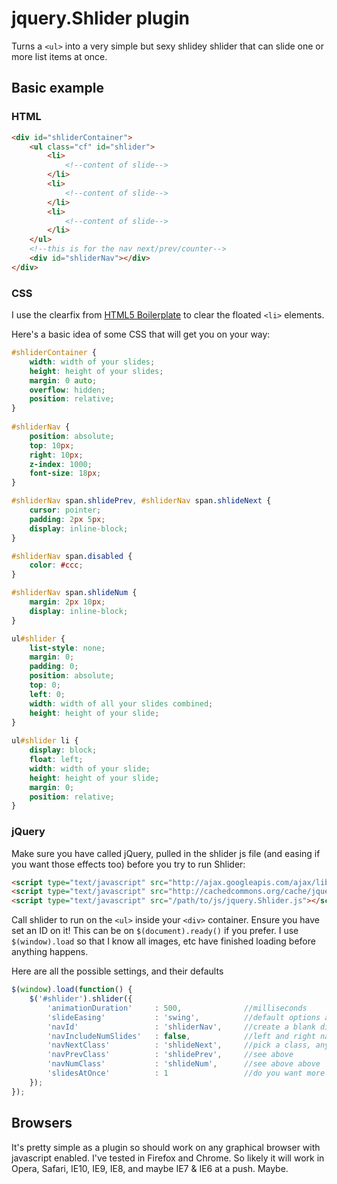 # jquery.Shlider plugin

Turns a ```<ul>``` into a very simple but sexy shlidey shlider that can slide one or more list items at once.

## Basic example

### HTML

```html
<div id="shliderContainer">
    <ul class="cf" id="shlider">
        <li>
            <!--content of slide-->
        </li>
        <li>
            <!--content of slide-->
        </li>
        <li>
            <!--content of slide-->
        </li>
    </ul>
    <!--this is for the nav next/prev/counter-->
    <div id="shliderNav"></div>
</div>
```

### CSS

I use the clearfix from [HTML5 Boilerplate](http://www.html5boilerplate.com) to clear the floated ```<li>``` elements.

Here's a basic idea of some CSS that will get you on your way:

```css
#shliderContainer {
    width: width of your slides;
    height: height of your slides;
    margin: 0 auto;
    overflow: hidden;
    position: relative;
}
    
#shliderNav {
    position: absolute;
    top: 10px;
    right: 10px;
    z-index: 1000;
    font-size: 18px;
}

#shliderNav span.shlidePrev, #shliderNav span.shlideNext {
    cursor: pointer;
    padding: 2px 5px;
    display: inline-block;
}

#shliderNav span.disabled {
    color: #ccc;
}

#shliderNav span.shlideNum {
    margin: 2px 10px;
    display: inline-block;
}

ul#shlider {
    list-style: none;
    margin: 0;
    padding: 0;
    position: absolute;
    top: 0;
    left: 0;
    width: width of all your slides combined;
    height: height of your slide;
}
    
ul#shlider li {
    display: block;
    float: left;
    width: width of your slide;
    height: height of your slide;
    margin: 0;
    position: relative;
}
```

### jQuery

Make sure you have called jQuery, pulled in the shlider js file (and easing if you want those effects too) before you try to run Shlider:

```html
<script type="text/javascript" src="http://ajax.googleapis.com/ajax/libs/jquery/1.8.3/jquery.min.js"></script>
<script type="text/javascript" src="http://cachedcommons.org/cache/jquery-easing/1.3.0/javascripts/jquery-easing-min.js"></script>
<script type="text/javascript" src="/path/to/js/jquery.Shlider.js"></script>
```

Call shlider to run on the ```<ul>``` inside your ```<div>``` container. Ensure you have set an ID on it! This can be on ```$(document).ready()``` if you prefer. I use ```$(window).load``` so that I know all images, etc have finished loading before anything happens.

Here are all the possible settings, and their defaults

```javascript
$(window).load(function() {
    $('#shlider').shlider({
        'animationDuration' 	: 500,			    //milliseconds
        'slideEasing'			: 'swing',		    //default options are swing or linear
        'navId'                 : 'shliderNav',     //create a blank div with an id
        'navIncludeNumSlides'   : false,            //left and right nav plus number of slides shown
        'navNextClass'          : 'shlideNext',     //pick a class, any class
        'navPrevClass'          : 'shlidePrev',     //see above
        'navNumClass'           : 'shlideNum',      //see above above
        'slidesAtOnce'			: 1				    //do you want more than one slide to move at once?
    });
});
```

## Browsers

It's pretty simple as a plugin so should work on any graphical browser with javascript enabled. I've tested in Firefox and Chrome. So likely it will work in Opera, Safari, IE10, IE9, IE8, and maybe IE7 & IE6 at a push. Maybe. 
